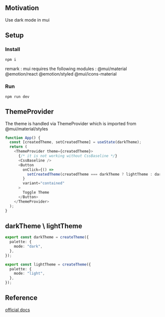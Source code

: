 <h2>Motivation</h2>
Use dark mode in mui

<h2>Setup</h2>

<h3>Install</h3>

```
npm i
```

remark : mui requires the following modules : @mui/material @emotion/react @emotion/styled @mui/icons-material

<h3>Run</h3>

```
npm run dev
```

<h2>ThemeProvider</h2>
The theme is handled via ThemeProvider which is imported from @mui/material/styles

```typescript
function App() {
  const [createdTheme, setCreatedTheme] = useState(darkTheme);
  return (
    <ThemeProvider theme={createdTheme}>
      {/* it is not working without CssBaseline */}
      <CssBaseline />
      <Button
        onClick={() =>
          setCreatedTheme(createdTheme === darkTheme ? lightTheme : darkTheme)
        }
        variant="contained"
      >
        Toggle Theme
      </Button>
    </ThemeProvider>
  );
}
```

<h2>darkTheme \ lightTheme</h2>

```typescript
export const darkTheme = createTheme({
  palette: {
    mode: "dark",
  },
});

export const lightTheme = createTheme({
  palette: {
    mode: "light",
  },
});
```

<h2>Reference</h2>
<a href='https://mui.com/material-ui/customization/dark-mode/'>official docs</a>

